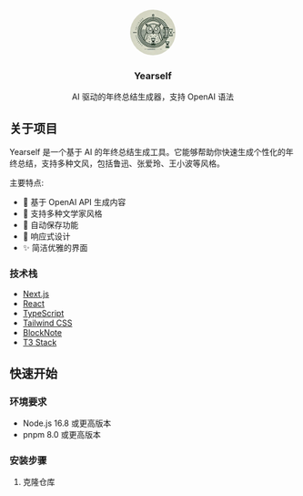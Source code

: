 <br />

<p align="center" >
<img alt="Logo" width="80" height="80" style="border-radius: 50%" src="./logo.png">
</p>

<h3 align="center">Yearself</h3>

<p align="center">
  AI 驱动的年终总结生成器，支持 OpenAI 语法
  <br />
</p>

<!-- 关于项目 -->
## 关于项目

Yearself 是一个基于 AI 的年终总结生成工具。它能够帮助你快速生成个性化的年终总结，支持多种文风，包括鲁迅、张爱玲、王小波等风格。

主要特点:
- 🤖 基于 OpenAI API 生成内容
- 📝 支持多种文学家风格
- 💾 自动保存功能
- 📱 响应式设计
- ✨ 简洁优雅的界面

### 技术栈

* [Next.js](https://nextjs.org/)
* [React](https://reactjs.org/)
* [TypeScript](https://www.typescriptlang.org/)
* [Tailwind CSS](https://tailwindcss.com/)
* [BlockNote](https://www.blocknotejs.org/)
* [T3 Stack](https://create.t3.gg/)

## 快速开始

### 环境要求

* Node.js 16.8 或更高版本
* pnpm 8.0 或更高版本

### 安装步骤

1. 克隆仓库